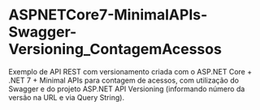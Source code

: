 # ASPNETCore7-MinimalAPIs-Swagger-Versioning_ContagemAcessos
Exemplo de API REST com versionamento criada com o ASP.NET Core + .NET 7 + Minimal APIs para contagem de acessos, com utilização do Swagger e do projeto ASP.NET API Versioning (informando número da versão na URL e via Query String).
